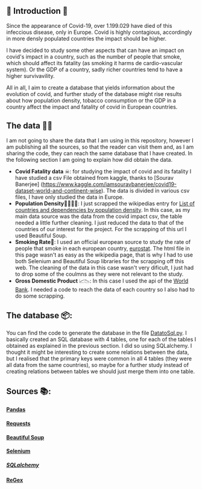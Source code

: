 ## 🦠 Introduction 🦠
Since the appearance of Covid-19, over 1.199.029 have died of this infeccious disease, only in Europe. Covid is highly contagious, accordingly in more densly populated countries the impact should be higher. 

I have decided to study some other aspects that can have an impact on covid's impact in a country, such as the number of people that smoke, which should affect its fatality (as smoking it harms de cardio-vascular system). Or the GDP of a country, sadly richer countries tend to have a higher survivavility.

All in all, I aim to create a database that yields information about the evolution of covid, and further study of the database might rise results about how population density, tobacco consumption or the GDP in a country affect the impact and fatality of covid in European countries. 

## The data ✍🏼
I am not going to share the data that I am using in this repository, however I am publishing all the sources, so that the reader can visit them and, as I am sharing the code, they can reach the same database that I have created. In the following section I am going to explain how did obtain the data.
* **Covid Fatality data** ☠: for studying the impact of covid and its fatality I have studied a csv File obtained from kaggle, thanks to [Sourav Banerjee] (https://www.kaggle.com/iamsouravbanerjee/covid19-dataset-world-and-continent-wise). The data is divided in various csv files, I have only studied the data in Europe. 
* **Population Density**👨‍👨‍👧‍👧: I just scrapped the wikipedias entry for [List of countries and dependencies by population density](https://en.wikipedia.org/wiki/List_of_countries_and_dependencies_by_population_density). In this case, as my main data source was the data from the covid impact csv, the table needed a little further cleaning. I just reduced the data to that of the countries of our interest for the project. For the scrapping of this url I used Beautiful Soup.
* **Smoking Rate**🚬: I used an official european source to study the rate of people that smoke in each european country, [eurostat](https://ec.europa.eu/eurostat/databrowser/view/hlth_ehis_sk3e/default/table?lang=en). The html file in this page wasn't as easy as the wikipedia page, that is why I had to use both Selenium and Beautiful Soup libraries for the scrapping off this web. The cleaning of the data in this case wasn't very dificult, I just had to drop some of the coulmns as they were not relevant to the study. 
* **Gross Domestic Product** 📈📉: In this case I used the api of the [World Bank](https://www.worldbank.org/en/home). I needed a code to reach the data of each country so I also had to do some scrapping. 

## The database 📦:
You can find the code to generate the database in the file [DatatoSql.py](https://github.com/Pomilusky/Study-Covid19-Fatality/blob/Pomilusky/Code/DatatoSql.py). I basically created an SQL database with 4 tables, one for each of the tables I obtained as explained in the previous section. I did so using SQLalchemy. I thought it might be interesting to create some relations between the data, but I realised that the primary keys were common in all 4 tables (they were all data from the same countries), so maybe for a further study instead of creating relations between tables we should just merge them into one table. 

## Sources 📚:
#### [Pandas](https://pandas.pydata.org/)
#### [Requests](https://docs.python-requests.org/en/latest/)
#### [Beautiful Soup](https://www.crummy.com/software/BeautifulSoup/bs4/doc/)
#### [Selenium](https://ghostinspector.com/landing/selenium-testing/?gclid=CjwKCAiAo4OQBhBBEiwA5KWu_3rFVm5FcLLuXY7d5AiydLvvfGUR7xUsx0rW1bOBp7MlcijlINm3ZRoCnwgQAvD_BwE)
##### [SQLalchemy](https://www.sqlalchemy.org/)
#### [ReGex](https://docs.python.org/3/library/re.html)